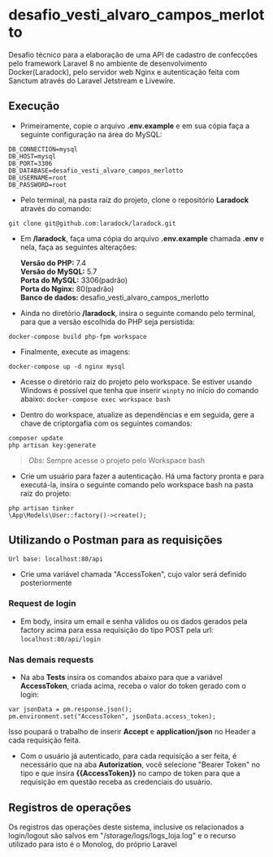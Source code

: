 # desafio_vesti_alvaro_campos_merlotto
<p> Desafio técnico para a elaboração de uma API de cadastro de confecções pelo framework Laravel 8 no ambiente de desenvolvimento Docker(Laradock), pelo servidor web Nginx e autenticação feita com Sanctum através do Laravel Jetstream e Livewire.</p>

## Execução
- Primeiramente, copie o arquivo <strong>.env.example</strong> e em sua cópia faça a seguinte configuração na área do MySQL:
```
DB_CONNECTION=mysql
DB_HOST=mysql
DB_PORT=3306
DB_DATABASE=desafio_vesti_alvaro_campos_merlotto
DB_USERNAME=root
DB_PASSWORD=root
```

- Pelo terminal, na pasta raíz do projeto, clone o repositório <strong>Laradock</strong> através do comando:<br>
```
git clone git@github.com:laradock/laradock.git
```

- Em <strong>/laradock</strong>, faça uma cópia do arquivo <strong>.env.example</strong> chamada <strong>.env</strong> e nela, faça as seguintes alterações:</p>
<strong>Versão do PHP:</strong> 7.4<br>
<strong>Versão do MySQL:</strong> 5.7<br>
<strong>Porta do MySQL:</strong> 3306(padrão)<br>
<strong>Porta do Nginx:</strong> 80(padrão)<br>
<strong>Banco de dados:</strong> desafio_vesti_alvaro_campos_merlotto<br>

- Ainda no diretório <strong>/laradock</strong>, insira o seguinte comando pelo terminal, para que a versão escolhida do PHP seja persistida:
```
docker-compose build php-fpm workspace
```

- Finalmente, execute as imagens:
```
docker-compose up -d nginx mysql
```

- Acesse o diretório raíz do projeto pelo workspace. Se estiver usando Windows é possível que tenha que inserir ```winpty``` no início do comando abaixo:
```docker-compose exec workspace bash```

- Dentro do workspace, atualize as dependências e em seguida, gere a chave de criptorgafia com os seguintes comandos:<br>
```
composer update
php artisan key:generate
```
 > <em>Obs:</em> Sempre acesse o projeto pelo Workspace bash

- Crie um usuário para fazer a autenticação. Há uma factory pronta e para executá-la, insira o seguinte comando pelo workspace bash na pasta raíz do projeto:
```
php artisan tinker
\App\Models\User::factory()->create();
```

## Utilizando o Postman para as requisições
```
Url base: localhost:80/api
```

- Crie uma variável chamada "AccessToken", cujo valor será definido posteriormente

### Request de login
- Em body, insira um email e senha válidos ou os dados gerados pela factory acima para essa requisição do tipo POST pela url: `localhost:80/api/login`

### Nas demais requests
- Na aba <strong>Tests</strong> insira os comandos abaixo para que a variável <strong>AccessToken</strong>, criada acima, receba o valor do token gerado com o login:
```
var jsonData = pm.response.json();
pm.environment.set("AccessToken", jsonData.access_token);
```
<p>Isso poupará o trabalho de inserir <strong>Accept</strong> e <strong>application/json</strong> no </strong>Header</strong> a cada requisição feita.

- Com o usuário já autenticado, para cada requisição a ser feita, é necessário que na aba <strong>Autorization</strong>, você selecione "Bearer Token" no tipo e que insira <strong>{{AccessToken}}</strong> no campo de token para que a requisição em questão receba as credenciais do usuário.

## Registros de operações
Os registros das operações deste sistema, inclusive os relacionados a login/logout são salvos em "/storage/logs/logs_loja.log" e o recurso utilizado para isto é o Monolog, do próprio Laravel

